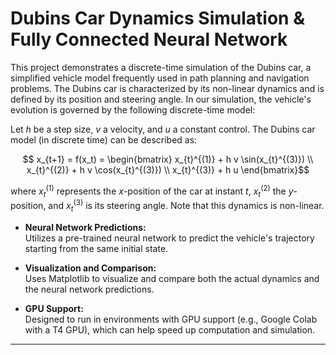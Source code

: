 # Dubins Car Dynamics Simulation & Fully Connected Neural Network


This project demonstrates a discrete-time simulation of the Dubins car, a simplified vehicle model frequently used in path planning and navigation problems. The Dubins car is characterized by its non-linear dynamics and is defined by its position and steering angle. In our simulation, the vehicle's evolution is governed by the following discrete-time model:

Let $h$ be a step size, $v$ a velocity, and $u$ a constant control. The Dubins car model (in discrete time) can be described as:

```math
  x_{t+1} = f(x_t) = \begin{bmatrix}
                        x_{t}^{(1)} + h v \sin(x_{t}^{(3)}) \\
                        x_{t}^{(2)} + h v \cos(x_{t}^{(3)}) \\
                        x_{t}^{(3)} + h u
                      \end{bmatrix}
```
  where $x_{t}^{(1)}$ represents the $x$-position of the car at instant $t$, $x_{t}^{(2)}$ the $y$-position, and $x_{t}^{(3)}$ is its steering angle. Note that this dynamics is non-linear.

- **Neural Network Predictions:**  
  Utilizes a pre-trained neural network to predict the vehicle's trajectory starting from the same initial state.

- **Visualization and Comparison:**  
  Uses Matplotlib to visualize and compare both the actual dynamics and the neural network predictions.

- **GPU Support:**  
  Designed to run in environments with GPU support (e.g., Google Colab with a T4 GPU), which can help speed up computation and simulation.

---
